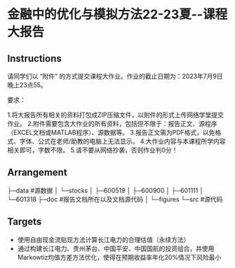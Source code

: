 # 金融中的优化与模拟方法22-23夏--课程大报告

## Instructions
请同学们以 “附件” 的方式提交课程大作业。作业的截止日期为：2023年7月9日晚上23点55。

要求：

1.将大报告所有相关的资料打包成ZIP压缩文件，以附件的形式上传网络学堂提交作业。
2.附件需要包含大作业的所有资料，包括但不限于：报告正文、源程序（EXCEL文档或MATLAB程序）、源数据等。
3.报告正文需为PDF格式，以免格式、字体、公式在老师/助教的电脑上无法显示。
4.大作业内容与本课程所学内容相关即可，字数不限。
5.请不要从网络抄袭，否则作业判0分！

## Arrangement

├─data				#源数据
│  └─stocks
│      ├─600519
│      ├─600900
│      ├─601111
│      └─601318
├─doc				#报告文档所在以及文档源代码
│  └─figures
└─src				#源代码

## Targets
- 使用自由现金流贴现方法计算长江电力的合理估值（永续方法）
- 通过构建长江电力、贵州茅台、中国平安、中国国航的投资组合，并使用Markowtiz均值方差方法优化，使得在预期收益率年化20%情况下风险最小